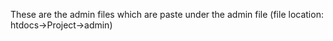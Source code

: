 These are the admin files which are paste under the admin file (file location: htdocs->Project->admin)
